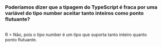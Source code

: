 <h3>Poderíamos dizer que a tipagem do TypeScript é fraca por uma variável do tipo
number aceitar tanto inteiros como ponto flutuante?</h3><br>
R = Não, pois o tipo number é um tipo que suporta tanto inteiro quanto ponto flutuante.
